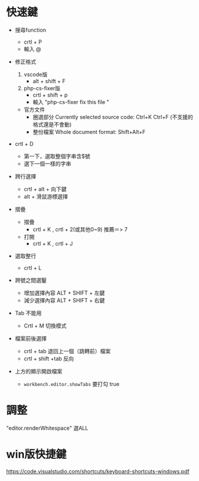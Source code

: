 # 快速鍵
- 搜尋function
    - crtl + P 
    - 輸入 @

- 修正格式
    1. vscode版
        - alt + shift + F
    2. php-cs-fixer版
        - crtl + shift + p 
        - 輸入 "php-cs-fixer fix this file "
    - 官方文件
        - 圈選部分 Currently selected source code: Ctrl+K Ctrl+F (不支援的格式還是不會動)
        - 整份檔案 Whole document format: Shift+Alt+F
- crtl + D 
    - 第一下，選取整個字串含$號
    - 選下一個一樣的字串

- 跨行選擇
    - crtl + alt + 向下鍵
    - alt + 滑鼠游標選擇

- 摺疊
    - 摺疊
        - crtl + K , crtl + 2(或其他0~9) 推薦＝> 7
    - 打開
        - crtl + K , crtl + J

- 選取整行
    - crtl + L

- 跨號之間選鑿
    - 增加選擇內容  ALT + SHIFT + 左鍵
    - 減少選擇內容  ALT + SHIFT + 右鍵

- Tab 不能用
    - Crtl + M 切換模式

- 檔案前後選擇
    - crtl + tab 退回上一個（跳轉前）檔案
    - crtl + shift +tab 反向

- 上方的顯示開啟檔案
    - `workbench.editor.showTabs` 要打勾 true

# 調整
"editor.renderWhitespace" 選ALL

# win版快捷鍵
https://code.visualstudio.com/shortcuts/keyboard-shortcuts-windows.pdf
